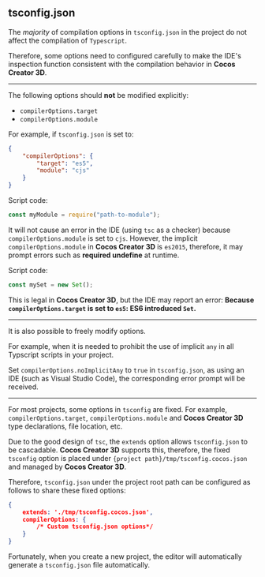 ## tsconfig.json

The *majority* of compilation options in `tsconfig.json` in the project do not affect the compilation of `Typescript`.

Therefore, some options need to configured carefully to make the IDE's inspection function consistent with the compilation behavior in __Cocos Creator 3D__.

---- 

The following options should **not** be modified explicitly:

  - `compilerOptions.target`
  - `compilerOptions.module`

For example, if `tsconfig.json` is set to:

```json
{
    "compilerOptions": {
        "target": "es5",
        "module": "cjs"
    }
}
```

Script code:

```ts
const myModule = require("path-to-module");
```

It will not cause an error in the IDE (using `tsc` as a checker) because `compilerOptions.module` is set to `cjs`. However, the implicit `compilerOptions.module` in __Cocos Creator 3D__ is `es2015`,
therefore, it may prompt errors such as __required undefine__ at runtime.

Script code:

```ts
const mySet = new Set();
```

This is legal in __Cocos Creator 3D__, but the IDE may report an error: **Because `compilerOptions.target` is set to `es5`: ES6 introduced `Set`.**

----

It is also possible to freely modify options.

For example, when it is needed to prohibit the use of implicit `any` in all Typscript scripts in your project.

Set `compilerOptions.noImplicitAny` to `true` in `tsconfig.json`,
as using an IDE (such as Visual Studio Code), the corresponding error prompt will be received.

----

For most projects, some options in `tsconfig` are fixed. For example, `compilerOptions.target`, `compilerOptions.module` and __Cocos Creator 3D__ type declarations, file location, etc.

Due to the good design of `tsc`, the `extends` option allows `tsconfig.json` to be cascadable. __Cocos Creator 3D__ supports this, therefore, the fixed `tsconfig` option is placed under `{project path}/tmp/tsconfig.cocos.json` and managed by __Cocos Creator 3D__.

Therefore, `tsconfig.json` under the project root path can be configured as follows to share these fixed options:

```json
{
    extends: './tmp/tsconfig.cocos.json',
    compilerOptions: {
        /* Custom tsconfig.json options*/
    }
}
```

Fortunately, when you create a new project, the editor will automatically generate a `tsconfig.json` file automatically.